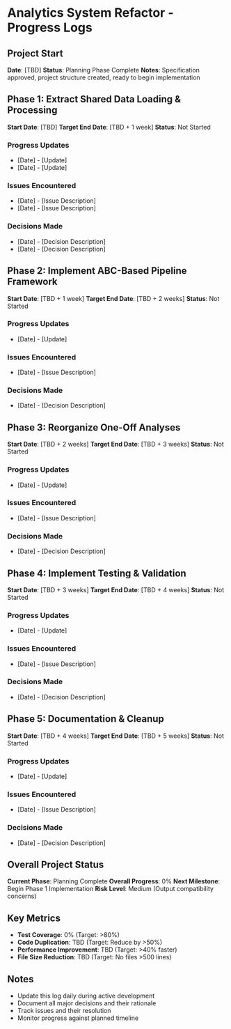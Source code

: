 # Analytics System Refactor - Progress Logs

## Project Start
**Date**: [TBD]
**Status**: Planning Phase Complete
**Notes**: Specification approved, project structure created, ready to begin implementation

## Phase 1: Extract Shared Data Loading & Processing
**Start Date**: [TBD]
**Target End Date**: [TBD + 1 week]
**Status**: Not Started

### Progress Updates
- [Date] - [Update]
- [Date] - [Update]

### Issues Encountered
- [Date] - [Issue Description]
- [Date] - [Issue Description]

### Decisions Made
- [Date] - [Decision Description]
- [Date] - [Decision Description]

## Phase 2: Implement ABC-Based Pipeline Framework
**Start Date**: [TBD + 1 week]
**Target End Date**: [TBD + 2 weeks]
**Status**: Not Started

### Progress Updates
- [Date] - [Update]

### Issues Encountered
- [Date] - [Issue Description]

### Decisions Made
- [Date] - [Decision Description]

## Phase 3: Reorganize One-Off Analyses
**Start Date**: [TBD + 2 weeks]
**Target End Date**: [TBD + 3 weeks]
**Status**: Not Started

### Progress Updates
- [Date] - [Update]

### Issues Encountered
- [Date] - [Issue Description]

### Decisions Made
- [Date] - [Decision Description]

## Phase 4: Implement Testing & Validation
**Start Date**: [TBD + 3 weeks]
**Target End Date**: [TBD + 4 weeks]
**Status**: Not Started

### Progress Updates
- [Date] - [Update]

### Issues Encountered
- [Date] - [Issue Description]

### Decisions Made
- [Date] - [Decision Description]

## Phase 5: Documentation & Cleanup
**Start Date**: [TBD + 4 weeks]
**Target End Date**: [TBD + 5 weeks]
**Status**: Not Started

### Progress Updates
- [Date] - [Update]

### Issues Encountered
- [Date] - [Issue Description]

### Decisions Made
- [Date] - [Decision Description]

## Overall Project Status
**Current Phase**: Planning Complete
**Overall Progress**: 0%
**Next Milestone**: Begin Phase 1 Implementation
**Risk Level**: Medium (Output compatibility concerns)

## Key Metrics
- **Test Coverage**: 0% (Target: >80%)
- **Code Duplication**: TBD (Target: Reduce by >50%)
- **Performance Improvement**: TBD (Target: >40% faster)
- **File Size Reduction**: TBD (Target: No files >500 lines)

## Notes
- Update this log daily during active development
- Document all major decisions and their rationale
- Track issues and their resolution
- Monitor progress against planned timeline
